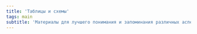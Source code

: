 ```yaml
---
title: 'Таблицы и схемы'
tags: main
subtitle: 'Материалы для лучшего понимания и запоминания различных аспектов учения'
---
```


